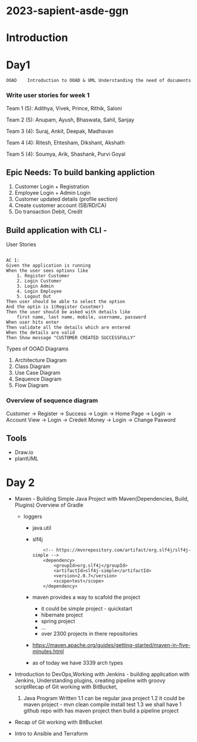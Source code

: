 # 2023-sapient-asde-ggn


# Introduction 

# Day1 
	
	OOAD	Introduction to OOAD & UML Understanding the need of documents	
	


### Write user stories for week 1 

Team 1 (5): Adithya, Vivek, Prince, Rithik, Saloni 

Team 2 (5): Anupam, Ayush, Bhaswata, Sahil, Sanjay 

Team 3 (4): Suraj, Ankit, Deepak, Madhavan  

Team 4 (4): Ritesh, Ehtesham, Dikshant, Akshath

Team 5 (4): Soumya, Arik, Shashank, Purvi Goyal 


## Epic Needs: To build banking appliction 

1. Customer Login  + Registration 
2. Employee Login + Admin Login 
3. Customer updated details (profile section)
4. Create customer account (SB/RD/CA)
5. Do transaction Debit, Credit 



## Build application with CLI  -

 User Stories 



``` Scenario: To build menu based system for banking 

AC 1: 
Given the application is running 
When the user sees options like 
	1. Register Customer 
	2. Login Customer 
	3. Login Admin 
	4. Login Employee 
	5. Logout Out 
Then user should be able to select the option 
And the optin is 1(Register Cusotmer)
Then the user should be asked with details like 
	first name, last name, mobile, username, password 
When user hits enter 
Then validate all the details which are entered
When the details are valid 
Then Show message "CUSTOMER CREATED SUCCESSFULLY"

``````



Types of OOAD Diagrams 

1. Architecture Diagram 
2. Class Diagram 
3. Use Case Diagram 
4. Sequence Diagram 
5. Flow Diagram 



### Overview of sequence diagram 

Customer -> Register -> Success 
			 -> Login -> Home Page 
			 -> Login -> Account View 
			 -> Login -> Credeit Money 
		 	 -> Login -> Change Pasword 

## Tools 
- Draw.io 
- plantUML 


# Day 2 

- Maven - Building Simple Java Project with Maven(Dependencies, Build, Plugins) Overview of Gradle
	- loggers 
		- java.util 
		- slf4j 
			```
				<!-- https://mvnrepository.com/artifact/org.slf4j/slf4j-simple -->
				<dependency>
					<groupId>org.slf4j</groupId>
					<artifactId>slf4j-simple</artifactId>
					<version>2.0.7</version>
					<scope>test</scope>
				</dependency>

			```
		- maven provides a way to scafold the project 
			- it could be simple project - quickstart 
			- hibernate project 
			- spring project 
			- ... 
			- over 2300 projects in there repositories 

		- https://maven.apache.org/guides/getting-started/maven-in-five-minutes.html

		- as of today we have 3339 arch types 

- Introduction to DevOps,Working with Jenkins - building application with Jenkins, Understanding plugins, creating pipeline with groovy scriptRecap of Git working with BitBucket, 

	1. Java Program Written 
		1.1 can be regular java project 
		1.2 it could be maven project - mvn clean compile install test 
		1.3 we shall have 1 github repo with has maven project then build a pipeline project 



- Recap of Git working with BitBucket



- Intro to Ansible and Terraform
